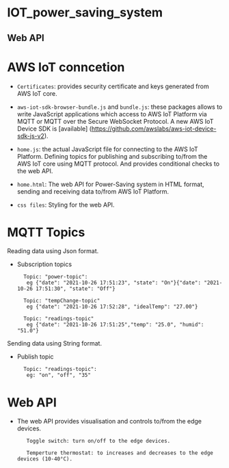 <h1>IOT_power_saving_system</h1>

<h2>Web API</h2> 

# AWS IoT conncetion
- `Certificates`: provides security certificate and keys generated from AWS IoT core.

- `aws-iot-sdk-browser-bundle.js` and `bundle.js`: these packages allows to write JavaScript applications which access to AWS IoT Platform via MQTT or MQTT over the Secure WebSocket Protocol.
A new AWS IoT Device SDK is [available] (https://github.com/awslabs/aws-iot-device-sdk-js-v2). 

- `home.js`: the actual JavaScript file for connecting to the AWS IoT Platform. Defining topics for publishing and subscribing to/from the AWS IoT core using MQTT protocol. And provides conditional checks to the web API.

- `home.html`:  The web API for Power-Saving system in HTML format, sending and receiving data to/from AWS IoT Platform.

- `css files`:  Styling for the web API.

# MQTT Topics
Reading data using Json format.

- Subscription topics          
      
        Topic: "power-topic":
         eg {"date": "2021-10-26 17:51:23", "state": "On"}{"date": "2021-10-26 17:51:30", "state": "Off"}

        Topic: "tempChange-topic"
         eg {"date": "2021-10-26 17:52:28", "idealTemp": "27.00"}

        Topic: "readings-topic"
         eg {"date": "2021-10-26 17:51:25","temp": "25.0", "humid": "51.0"}

Sending data using String format.        
- Publish topic  
       
        Topic: "readings-topic":
         eg: "on", "off", "35"

# Web API
- The web API provides visualisation and controls to/from the edge devices.

         Toggle switch: turn on/off to the edge devices.
     
         Temperture thermostat: to increases and decreases to the edge devices (10-40°C).
